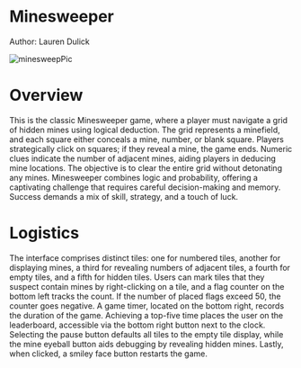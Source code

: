 # Minesweeper
Author: Lauren Dulick

![minesweepPic](https://github.com/lmdulick/Minesweeper/assets/116673406/5d9fa858-d41c-4dcb-8a82-184aaad332b5)

# Overview
This is the classic Minesweeper game, where a player must navigate a grid of hidden mines using logical deduction. The grid represents a minefield, and each square either conceals a mine, number, or blank square. Players strategically click on squares; if they reveal a mine, the game ends. Numeric clues indicate the number of adjacent mines, aiding players in deducing mine locations. The objective is to clear the entire grid without detonating any mines. Minesweeper combines logic and probability, offering a captivating challenge that requires careful decision-making and memory. Success demands a mix of skill, strategy, and a touch of luck.

# Logistics
The interface comprises distinct tiles: one for numbered tiles, another for displaying mines, a third for revealing numbers of adjacent tiles, a fourth for empty tiles, and a fifth for hidden tiles. Users can mark tiles that they suspect contain mines by right-clicking on a tile, and a flag counter on the bottom left tracks the count. If the number of placed flags exceed 50, the counter goes negative. A game timer, located on the bottom right, records the duration of the game. Achieving a top-five time places the user on the leaderboard, accessible via the bottom right button next to the clock. Selecting the pause button defaults all tiles to the empty tile display, while the mine eyeball button aids debugging by revealing hidden mines. Lastly, when clicked, a smiley face button restarts the game.

